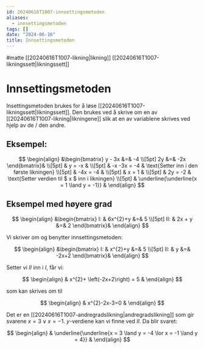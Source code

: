 ```yaml
---
id: 20240616T1007-innsettingsmetoden
aliases:
  - innsettingsmetoden
tags: []
date: "2024-06-16"
title: Innsettingsmetoden
---
```


#matte [[20240616T1007-likning|likning]] [[20240616T1007-likningssett|likningssett]]

# Innsettingsmetoden

Insettingsmetoden brukes for å løse [[20240616T1007-likningssett|likningssett]]. Den brukes ved å skrive om en av [[20240616T1007-likning|likningene]] slik at en av variablene skrives ved hjelp av de / den andre.

## Eksempel:

$$
\begin{align}
	&\begin{bmatrix}
		y - 3x &=& -4  \\[5pt]
		2y &=& -2x
	\end{bmatrix}&  \\[5pt]
	& y = -x &  \\[5pt]
	& -x -3x = -4 & \text{Setter inn i den første likningen}  \\[5pt]
	& -4x = -4 &  \\[5pt]
	& x = 1 &  \\[5pt]
	& 2y = -2 & \text{Setter verdien til $ x $ inn i likningen}  \\[5pt]
	& \underline{\underline{x = 1 \land y = -1}} &
\end{align}
$$

## Eksempel med høyere grad

$$
\begin{align}
&\begin{bmatrix}
	I: & 6x^{2}+y &=& 5  \\[5pt]
	II: & 2x + y &=& 2
\end{bmatrix}&
\end{align}
$$

Vi skriver om og benytter innsettingsmetoden:

$$
\begin{align}
&\begin{bmatrix}
	I: & x^{2}+y &=& 5  \\[5pt]
	II: & y &=& -2x+2
\end{bmatrix}&
\end{align}
$$

Setter vi $II$ inn i $I$, får vi:

$$
\begin{align}
& x^{2}+ \left(-2x+2\right) = 5 &
\end{align}
$$

som kan skrives om til

$$
\begin{align}
& x^{2}-2x-3=0 &
\end{align}
$$

Det er en [[20240616T1007-andregradslikning|andregradslikning]] som gir svarene $x=3\lor x=-1$. $y$-verdiene kan vi finne ved $II$. Da blir svaret:

$$
\begin{align}
& \underline{\underline{x = 3 \land y = -4 \lor x = -1 \land y = 4}} &
\end{align}
$$

